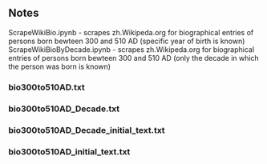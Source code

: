 ## Notes
ScrapeWikiBio.ipynb
    - scrapes zh.Wikipeda.org for biographical entries of persons born bewteen 300 and 510 AD (specific year of birth is known)
ScrapeWikiBioByDecade.ipynb
    - scrapes zh.Wikipeda.org for biographical entries of persons born bewteen 300 and 510 AD (only the decade in which the person was born is known)

### bio300to510AD.txt
### bio300to510AD_Decade.txt
### bio300to510AD_Decade_initial_text.txt
### bio300to510AD_initial_text.txt
